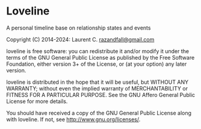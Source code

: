 # Loveline
A personal timeline base on relationship states and events

Copyright (C) 2014-2024: Laurent C. <razandfall@gmail.com>

loveline is free software: you can redistribute it and/or modify
it under the terms of the GNU General Public License as published by
the Free Software Foundation, either version 3+ of the License, or
(at your option) any later version.

loveline is distributed in the hope that it will be useful,
but WITHOUT ANY WARRANTY; without even the implied warranty of
MERCHANTABILITY or FITNESS FOR A PARTICULAR PURPOSE.  See the
GNU Affero General Public License for more details.

You should have received a copy of the GNU General Public License
along with loveline.  If not, see <http://www.gnu.org/licenses/>.
